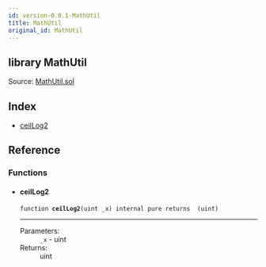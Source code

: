 ```yaml
---
id: version-0.0.1-MathUtil
title: MathUtil
original_id: MathUtil
---
```


<div class="contract-doc"><div class="contract"><h2 class="contract-header"><span class="contract-kind">library</span> MathUtil</h2><div class="source">Source: <a href="https://github.com/saurfang/solidity-treemap/blob/v0.0.1/contracts/MathUtil.sol" target="_blank">MathUtil.sol</a></div></div><div class="index"><h2>Index</h2><ul><li><a href="MathUtil.html#ceilLog2">ceilLog2</a></li></ul></div><div class="reference"><h2>Reference</h2><div class="functions"><h3>Functions</h3><ul><li><div class="item function"><span id="ceilLog2" class="anchor-marker"></span><h4 class="name">ceilLog2</h4><div class="body"><code class="signature">function <strong>ceilLog2</strong><span>(uint _x) </span><span>internal </span><span>pure </span><span>returns  (uint) </span></code><hr/><dl><dt><span class="label-parameters">Parameters:</span></dt><dd><div><code>_x</code> - uint</div></dd><dt><span class="label-return">Returns:</span></dt><dd>uint</dd></dl></div></div></li></ul></div></div></div>
